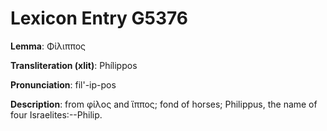 # Lexicon Entry G5376

**Lemma**: Φίλιππος

**Transliteration (xlit)**: Phílippos

**Pronunciation**: fil'-ip-pos

**Description**:
from φίλος and ἵππος; fond of horses; Philippus, the name of four Israelites:--Philip.
